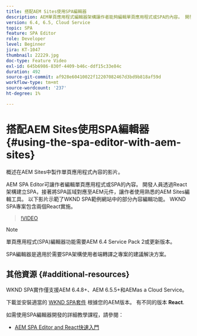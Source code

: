 ```yaml
---
title: 搭配AEM Sites使用SPA編輯器
description: AEM單頁應用程式編輯器架構讓作者能夠編輯單頁應用程式或SPA的內容。 開發人員使用React架構來建立SPA，然後將SPA的區域對應至AEM元件，讓作者使用熟悉的AEM Sites編輯工具。
version: 6.4, 6.5, Cloud Service
topic: SPA
feature: SPA Editor
role: Developer
level: Beginner
jira: KT-1047
thumbnail: 22229.jpg
doc-type: Feature Video
exl-id: 645b6986-830f-4409-b46c-ddf15c33e84c
duration: 492
source-git-commit: af928e60410022f12207082467d3bd9b818af59d
workflow-type: tm+mt
source-wordcount: '237'
ht-degree: 1%

---
```


# 搭配AEM Sites使用SPA編輯器 {#using-the-spa-editor-with-aem-sites}

概述在AEM Sites中製作單頁應用程式內容的影片。

AEM SPA Editor可讓作者編輯單頁應用程式或SPA的內容。 開發人員透過React架構建立SPA，接著將SPA區域對應至AEM元件，讓作者使用熟悉的AEM Sites編輯工具。 以下影片示範了WKND SPA範例網站中的部分內容編輯功能。 WKND SPA專案包含兩個React實施。

>[!VIDEO](https://video.tv.adobe.com/v/22229?quality=12&learn=on)

>[!NOTE]
>
> 單頁應用程式(SPA)編輯器功能需要AEM 6.4 Service Pack 2或更新版本。
>
> SPA編輯器是適用於需要SPA架構使用者端轉譯之專案的建議解決方案。

## 其他資源 {#additional-resources}

WKND SPA實作僅支援AEM 6.4.8+、AEM 6.5.5+和AEMas a Cloud Service。

下載並安裝適當的 [WKND SPA套件](https://github.com/adobe/aem-guides-wknd-spa/releases) 根據您的AEM版本。 有不同的版本 **React**.

如需使用SPA編輯器開發的詳細教學課程，請參閱：

* [AEM SPA Editor and React快速入門](https://experienceleague.adobe.com/docs/experience-manager-learn/getting-started-with-aem-headless/spa-editor/react/overview.html)
